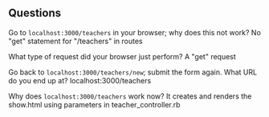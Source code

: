 ## Questions

Go to `localhost:3000/teachers` in your browser; why does this not work?
	No "get" statement for "/teachers" in routes

What type of request did your browser just perform?
	A "get" request

Go back to `localhost:3000/teachers/new`; submit the form again. What URL do you end up at?
	localhost:3000/teachers

Why does `localhost:3000/teachers` work now?
	It creates and renders the show.html using parameters in teacher_controller.rb
	